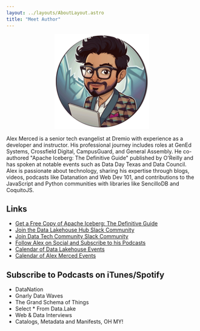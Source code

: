 ```yaml
---
layout: ../layouts/AboutLayout.astro
title: "Meet Author"
---
```


<center><img src="../assets/images/alexmerced.png" alt="Alex Merced" width="250px"></center>

Alex Merced is a senior tech evangelist at Dremio with experience as a developer and instructor. His professional journey includes roles at GenEd Systems, Crossfield Digital, CampusGuard, and General Assembly. He co-authored "Apache Iceberg: The Definitive Guide" published by O'Reilly and has spoken at notable events such as Data Day Texas and Data Council. Alex is passionate about technology, sharing his expertise through blogs, videos, podcasts like Datanation and Web Dev 101, and contributions to the JavaScript and Python communities with libraries like SencilloDB and CoquitoJS.

## Links

- [Get a Free Copy of Apache Iceberg: The Definitive Guide](https://bit.ly/am-iceberg-book)
- [Join the Data Lakehouse Hub Slack Community](https://bit.ly/lakehouse-hub-slack)
- [Join Data Tech Community Slack Community](https://bit.ly/am-data-tech-community-slack)
- [Follow Alex on Social and Subscribe to his Podcasts](https://bio.alexmerced.com/data)
- [Calendar of Data Lakehouse Events](https://lu.ma/Lakehouselinkups)
- [Calendar of Alex Merced Events](https://lu.ma/Techeventswithalex)

## Subscribe to Podcasts on iTunes/Spotify

- DataNation
- Gnarly Data Waves
- The Grand Schema of Things
- Select * From Data.Lake
- Web & Data Interviews
- Catalogs, Metadata and Manifests, OH MY!
